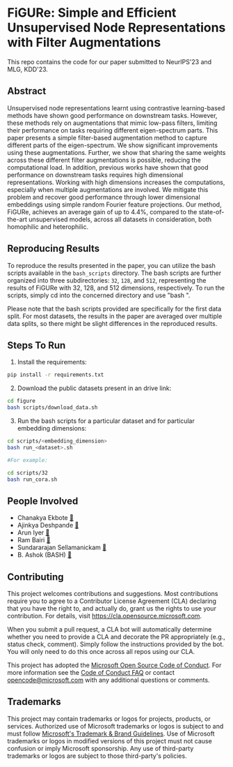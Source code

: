 # FiGURe: Simple and Efficient Unsupervised Node Representations with Filter Augmentations

This repo contains the code for our paper submitted to NeurIPS'23 and MLG, KDD'23.

## Abstract

 Unsupervised node representations learnt using contrastive learning-based methods have shown good performance on downstream tasks. However, these methods rely on augmentations that mimic low-pass filters, limiting their performance on tasks requiring different eigen-spectrum parts. This paper presents a simple filter-based augmentation method to capture different parts of the eigen-spectrum. We show significant improvements using these augmentations. Further, we show that sharing the same weights across these different filter augmentations is possible, reducing the computational load. In addition, previous works have shown that good performance on downstream tasks requires high dimensional representations. Working with high dimensions increases the computations, especially when multiple augmentations are involved. We mitigate this problem and recover good performance through lower dimensional embeddings using simple random Fourier feature projections. Our method, FiGURe, achieves an average gain of up to 4.4%, compared to the state-of-the-art unsupervised models, across all datasets in consideration, both homophilic and heterophilic.

 ## Reproducing Results

To reproduce the results presented in the paper, you can utilize the bash scripts available in the `bash_scripts` directory. The bash scripts are further organized into three subdirectories: `32`, `128`, and `512`, representing the results of FiGURe with 32, 128, and 512 dimensions, respectively. To run the scripts, simply cd into the concerned directory and use "bash <filename>".

Please note that the bash scripts provided are specifically for the first data split. For most datasets, the results in the paper are averaged over multiple data splits, so there might be slight differences in the reproduced results.

## Steps To Run

1. Install the requirements:

```bash
pip install -r requirements.txt
```

2. Download the public datasets present in an drive link:

```bash
cd figure
bash scripts/download_data.sh
```

3. Run the bash scripts for a particular dataset and for particular embedding dimensions:

```bash
cd scripts/<embedding_dimension>
bash run_<dataset>.sh

#For example:

cd scripts/32
bash run_cora.sh
```

## People Involved

- Chanakya Ekbote [📧](mailto:chanakyekbote@gmail.com)
- Ajinkya Deshpande [📧](mailto:ajinkya.deshpande56@gmail.com)
- Arun Iyer [📧](mailto:ariy@microsoft.com)
- Ram Bairi [📧](mailto:rkbairi@gmail.com)
- Sundararajan Sellamanickam [📧](mailto:ssrajan@microsoft.com)
- B. Ashok (BASH) [📧](mailto:bash@microsoft.com)

## Contributing

This project welcomes contributions and suggestions.  Most contributions require you to agree to a
Contributor License Agreement (CLA) declaring that you have the right to, and actually do, grant us
the rights to use your contribution. For details, visit <https://cla.opensource.microsoft.com>.

When you submit a pull request, a CLA bot will automatically determine whether you need to provide
a CLA and decorate the PR appropriately (e.g., status check, comment). Simply follow the instructions
provided by the bot. You will only need to do this once across all repos using our CLA.

This project has adopted the [Microsoft Open Source Code of Conduct](https://opensource.microsoft.com/codeofconduct/).
For more information see the [Code of Conduct FAQ](https://opensource.microsoft.com/codeofconduct/faq/) or
contact [opencode@microsoft.com](mailto:opencode@microsoft.com) with any additional questions or comments.

## Trademarks

This project may contain trademarks or logos for projects, products, or services. Authorized use of Microsoft
trademarks or logos is subject to and must follow
[Microsoft's Trademark & Brand Guidelines](https://www.microsoft.com/en-us/legal/intellectualproperty/trademarks/usage/general).
Use of Microsoft trademarks or logos in modified versions of this project must not cause confusion or imply Microsoft sponsorship.
Any use of third-party trademarks or logos are subject to those third-party's policies.